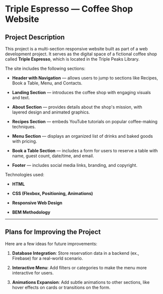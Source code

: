 # Triple Espresso — Coffee Shop Website

## Project Description

This project is a multi-section responsive website built as part of a web development project. It serves as the digital space of a fictional coffee shop called **Triple Espresso**, which is located in the Triple Peaks Library.

The site includes the following sections:

- **Header with Navigation** — allows users to jump to sections like Recipes, Book a Table, Menu, and Contacts.

- **Landing Section** — introduces the coffee shop with engaging visuals and text.

- **About Section** — provides details about the shop's mission, with layered design and animated graphics.

- **Recipes Section** — embeds YouTube tutorials on popular coffee-making techniques.

- **Menu Section** — displays an organized list of drinks and baked goods with pricing.

- **Book a Table Section** — includes a form for users to reserve a table with name, guest count, date/time, and email.

- **Footer** — includes social media links, branding, and copyright.

Technologies used:

- **HTML**

- **CSS (Flexbox, Positioning, Animations)**

- **Responsive Web Design**

- **BEM Methodology**

---

## Plans for Improving the Project

Here are a few ideas for future improvements:

1. **Database Integration**: Store reservation data in a backend (ex., Firebase) for a real-world scenario.

2. **Interactive Menu**: Add filters or categories to make the menu more interactive for users.

3. **Animations Expansion**: Add subtle animations to other sections, like hover effects on cards or transitions on the form.
